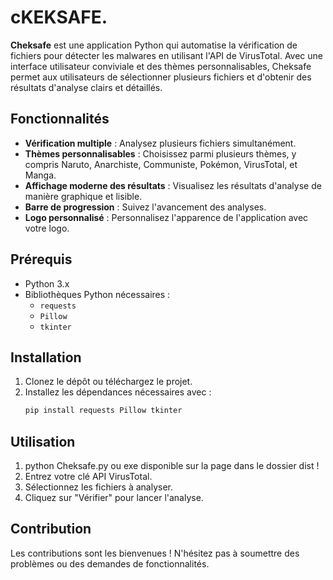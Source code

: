 # cKEKSAFE.
**Cheksafe** est une application Python qui automatise la vérification de fichiers pour détecter les malwares en utilisant l'API de VirusTotal. Avec une interface utilisateur conviviale et des thèmes personnalisables, Cheksafe permet aux utilisateurs de sélectionner plusieurs fichiers et d'obtenir des résultats d'analyse clairs et détaillés.

## Fonctionnalités

- **Vérification multiple** : Analysez plusieurs fichiers simultanément.
- **Thèmes personnalisables** : Choisissez parmi plusieurs thèmes, y compris Naruto, Anarchiste, Communiste, Pokémon, VirusTotal, et Manga.
- **Affichage moderne des résultats** : Visualisez les résultats d'analyse de manière graphique et lisible.
- **Barre de progression** : Suivez l'avancement des analyses.
- **Logo personnalisé** : Personnalisez l'apparence de l'application avec votre logo.

## Prérequis

- Python 3.x
- Bibliothèques Python nécessaires :
  - `requests`
  - `Pillow`
  - `tkinter`

## Installation

1. Clonez le dépôt ou téléchargez le projet.
2. Installez les dépendances nécessaires avec :
   ```bash
   pip install requests Pillow tkinter 
## Utilisation
1. python Cheksafe.py ou  exe disponible sur la page dans le dossier dist ! 
2. Entrez votre clé API VirusTotal.
3. Sélectionnez les fichiers à analyser.
4. Cliquez sur "Vérifier" pour lancer l'analyse.


## Contribution
Les contributions sont les bienvenues ! N'hésitez pas à soumettre des problèmes ou des demandes de fonctionnalités.
